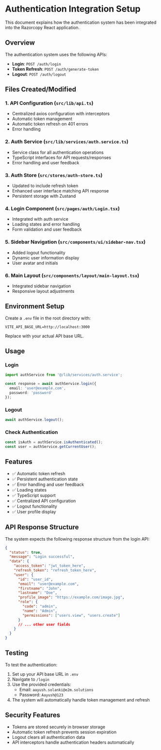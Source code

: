 # Authentication Integration Setup

This document explains how the authentication system has been integrated into the Razorcopy React application.

## Overview

The authentication system uses the following APIs:
- **Login**: `POST /auth/login`
- **Token Refresh**: `POST /auth/generate-token`
- **Logout**: `POST /auth/logout`

## Files Created/Modified

### 1. API Configuration (`src/lib/api.ts`)
- Centralized axios configuration with interceptors
- Automatic token management
- Automatic token refresh on 401 errors
- Error handling

### 2. Auth Service (`src/lib/services/auth.service.ts`)
- Service class for all authentication operations
- TypeScript interfaces for API requests/responses
- Error handling and user feedback

### 3. Auth Store (`src/stores/auth-store.ts`)
- Updated to include refresh token
- Enhanced user interface matching API response
- Persistent storage with Zustand

### 4. Login Component (`src/pages/auth/Login.tsx`)
- Integrated with auth service
- Loading states and error handling
- Form validation and user feedback

### 5. Sidebar Navigation (`src/components/ui/sidebar-nav.tsx`)
- Added logout functionality
- Dynamic user information display
- User avatar and initials

### 6. Main Layout (`src/components/layout/main-layout.tsx`)
- Integrated sidebar navigation
- Responsive layout adjustments

## Environment Setup

Create a `.env` file in the root directory with:

```env
VITE_API_BASE_URL=http://localhost:3000
```

Replace with your actual API base URL.

## Usage

### Login
```typescript
import authService from '@/lib/services/auth.service';

const response = await authService.login({
  email: 'user@example.com',
  password: 'password'
});
```

### Logout
```typescript
await authService.logout();
```

### Check Authentication
```typescript
const isAuth = authService.isAuthenticated();
const user = authService.getCurrentUser();
```

## Features

- ✅ Automatic token refresh
- ✅ Persistent authentication state
- ✅ Error handling and user feedback
- ✅ Loading states
- ✅ TypeScript support
- ✅ Centralized API configuration
- ✅ Logout functionality
- ✅ User profile display

## API Response Structure

The system expects the following response structure from the login API:

```json
{
  "status": true,
  "message": "Login successful",
  "data": {
    "access_token": "jwt_token_here",
    "refresh_token": "refresh_token_here",
    "user": {
      "id": "user_id",
      "email": "user@example.com",
      "firstname": "John",
      "lastname": "Doe",
      "profile_image": "https://example.com/image.jpg",
      "role": {
        "code": "admin",
        "name": "Admin",
        "permissions": ["users.view", "users.create"]
      }
      // ... other user fields
    }
  }
}
```

## Testing

To test the authentication:

1. Set up your API base URL in `.env`
2. Navigate to `/login`
3. Use the provided credentials:
   - Email: `aayush.solanki@e2m.solutions`
   - Password: `Aayush@123`
4. The system will automatically handle token management and refresh

## Security Features

- Tokens are stored securely in browser storage
- Automatic token refresh prevents session expiration
- Logout clears all authentication data
- API interceptors handle authentication headers automatically 